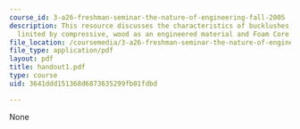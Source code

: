 ```yaml
---
course_id: 3-a26-freshman-seminar-the-nature-of-engineering-fall-2005
description: This resource discusses the characteristics of bucklushes, tree height
  linited by compressive, wood as an engineered material and Foam Core Sandwich panel.
file_location: /coursemedia/3-a26-freshman-seminar-the-nature-of-engineering-fall-2005/3641ddd151368d6873635299fb01fdbd_handout1.pdf
file_type: application/pdf
layout: pdf
title: handout1.pdf
type: course
uid: 3641ddd151368d6873635299fb01fdbd

---
```

None
